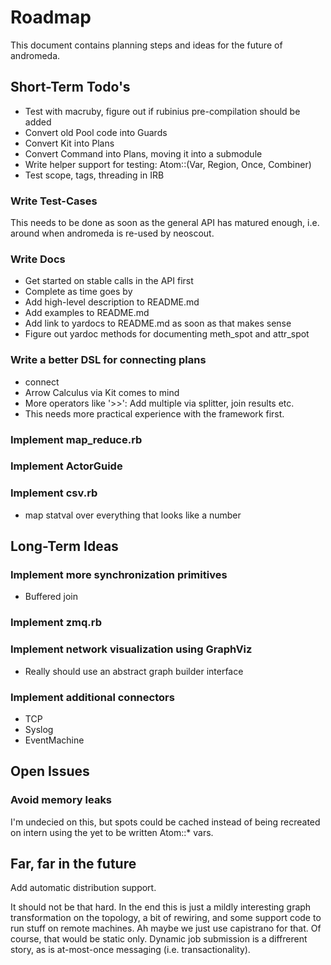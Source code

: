 # Roadmap

This document contains planning steps and ideas for the future of andromeda.

## Short-Term Todo's

* Test with macruby, figure out if rubinius pre-compilation should be added
* Convert old Pool code into Guards
* Convert Kit into Plans
* Convert Command into Plans, moving it into a submodule
* Write helper support for testing: Atom::(Var, Region, Once, Combiner)
* Test scope, tags, threading in IRB

### Write Test-Cases

This needs to be done as soon as the general API has matured enough, i.e.
around when andromeda is re-used by neoscout.

### Write Docs

* Get started on stable calls in the API first
* Complete as time goes by
* Add high-level description to README.md
* Add examples to README.md
* Add link to yardocs to README.md as soon as that makes sense
* Figure out yardoc methods for documenting meth_spot and attr_spot

### Write a better DSL for connecting plans

* connect
* Arrow Calculus via Kit comes to mind
* More operators like '>>': Add multiple via splitter, join results etc.
* This needs more practical experience with the framework first.

### Implement map_reduce.rb

### Implement ActorGuide

### Implement csv.rb

* map statval over everything that looks like a number

## Long-Term Ideas

### Implement more synchronization primitives

* Buffered join

### Implement zmq.rb

### Implement network visualization using GraphViz

* Really should use an abstract graph builder interface

### Implement additional connectors

* TCP
* Syslog
* EventMachine

## Open Issues

### Avoid memory leaks

I'm undecied on this, but spots could be cached instead of being recreated
on intern using the yet to be written Atom::* vars.

## Far, far in the future

Add automatic distribution support.

It should not be that hard.  In the end this is just a mildly interesting graph transformation on the topology, a bit of rewiring, and some support code to run stuff on remote machines.  Ah maybe we just use capistrano for that. Of course, that would be static only. Dynamic job submission is a diffrerent story, as is at-most-once messaging (i.e. transactionality).

